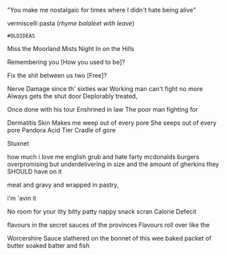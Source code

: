 "You make me nostalgaic for times where I didn't hate being alive"


vermiscelli pasta (*rhyme balaleet with leave*)




	#OLDIDEAS

Miss the Moorland Mists
Night In on the Hills




Remembering you
[How you used to be]?

Fix the shit between us two
[Free]?



Nerve Damage since th' sixties war
Working man can't fight no more
Always gets the shut door
Deplorably treated,

Once done with his tour
Enshrined in law
The poor man fighting for

Dermatitis
Skin Makes me weep out of every pore
She seeps out of every pore
Pandora Acid Tier Cradle of gore

Stuxnet








how much i love me english grub and hate farty mcdonalds burgers overpromising but underdelivering in size and the amount of gherkins they SHOULD have on it

meat and gravy and wrapped in pastry,

i'm 'avin it

No room for your itty bitty patty nappy snack scran
Calorie Defecit

flavours in the secret sauces of the provinces
Flavours roll over like the 

Worcershire Sauce slathered on the bonnet of this wee
baked packet of butter soaked batter and fish